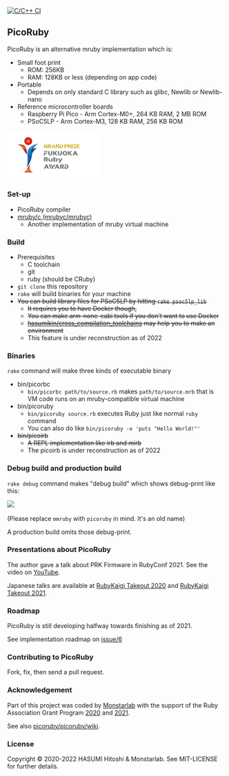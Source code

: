 [![C/C++ CI](https://github.com/picoruby/picoruby/actions/workflows/c-cpp.yml/badge.svg)](https://github.com/picoruby/picoruby/actions/workflows/c-cpp.yml)

## PicoRuby

PicoRuby is an alternative mruby implementation which is:

- Small foot print
  - ROM: 256KB
  - RAM: 128KB or less (depending on app code)
- Portable
  - Depends on only standard C library such as glibc, Newlib or Newlib-nano
- Reference microcontroller boards
  - Raspberry Pi Pico - Arm Cortex-M0+, 264 KB RAM, 2 MB ROM
  - PSoC5LP - Arm Cortex-M3, 128 KB RAM, 256 KB ROM

<img src="docs/logos/fukuokarubyaward.png" width="212">

### Set-up

- PicoRuby compiler
- [mruby/c (mrubyc/mrubyc)](https://github.com/mrubyc/mrubyc)
  - Another implementation of mruby virtual machine

### Build

- Prerequisites
  - C toolchain
  - git
  - ruby (should be CRuby)
- `git clone` this repository
- `rake` will build binaries for your machine
- ~~You can build library files for PSoC5LP by hitting `rake psoc5lp_lib`~~
  - ~~It requires you to have Docker though,~~
  - ~~You can make arm-none-eabi tools if you don't want to use Docker~~
  - ~~[hasumikin/cross_compilation_toolchains](https://github.com/hasumikin/cross_compilation_toolchains) may help you to make an environment~~
  - This feature is under reconstruction as of 2022

### Binaries

`rake` command will make three kinds of executable binary

- bin/picorbc
  - `bin/picorbc path/to/source.rb` makes `path/to/source.mrb` that is VM code runs on an mruby-compatible virtual machine
- bin/picoruby
  - `bin/picoruby source.rb` executes Ruby just like normal `ruby` command
  - You can also do like `bin/picoruby -e 'puts "Hello World!"'`
- ~~bin/picoirb~~
  - ~~A REPL implementation like irb and mirb~~
  - The picoirb is under reconstruction as of 2022

### Debug build and production build

`rake debug` command makes "debug build" which shows debug-print like this:

![](https://raw.githubusercontent.com/hasumikin/picoruby/master/docs/images/debug-print.png)

(Please replace `mmruby` with `picoruby` in mind. It's an old name)

A production build omits those debug-print.

### Presentations about PicoRuby

The author gave a talk about PRK Firmware in RubyConf 2021.
See the video on [YouTube](https://www.youtube.com/watch?v=SLSwn41iJX4&t=12s).

Japanese talks are available at
[RubyKaigi Takeout 2020](https://rubykaigi.org/2020-takeout/presentations/hasumikin.html)
and
[RubyKaigi Takeout 2021](https://rubykaigi.org/2021-takeout/presentations/hasumikin.html).

### Roadmap

PicoRuby is still developing halfway towards finishing as of 2021.

See implementation roadmap on [issue/6](https://github.com/hasumikin/picoruby/issues/6)

### Contributing to PicoRuby

Fork, fix, then send a pull request.

### Acknowledgement

Part of this project was coded by [Monstarlab](https://monstar-lab.com/) with the support of
the Ruby Association Grant Program
[2020](https://www.ruby.or.jp/en/news/20201022)
and
[2021](https://www.ruby.or.jp/en/news/20211025).

See also [picoruby/picoruby/wiki](https://github.com/picoruby/picoruby/wiki).

### License

Copyright © 2020-2022 HASUMI Hitoshi & Monstarlab. See MIT-LICENSE for further details.

